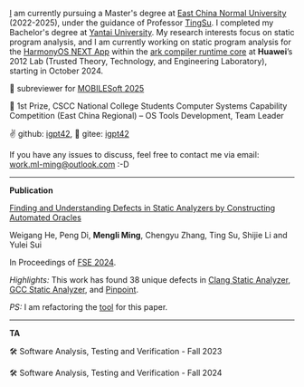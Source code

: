 [I](https://github.com/igpt42/igpt42.github.io/blob/main/233.png) am currently pursuing a Master's degree at [East China Normal University](https://zh.wikipedia.org/wiki/%E5%8D%8E%E4%B8%9C%E5%B8%88%E8%8C%83%E5%A4%A7%E5%AD%A6) (2022-2025), under the guidance of Professor [TingSu](https://dblp.org/pid/42/6896-1.html). I completed my Bachelor's degree at [Yantai University](https://zh.wikipedia.org/wiki/%E7%83%9F%E5%8F%B0%E5%A4%A7%E5%AD%A6). My research interests focus on static program analysis, and I am currently working on static program analysis for the [HarmonyOS NEXT App](https://developer.huawei.com/consumer/cn/doc/guidebook/harmonyecoapp-guidebook-0000001761818040) within the [ark compiler runtime core](https://gitee.com/openharmony/arkcompiler_runtime_core) at **Huawei**’s 2012 Lab (Trusted Theory, Technology, and Engineering Laboratory), starting in October 2024.

🧐 subreviewer for [MOBILESoft 2025](https://conf.researchr.org/home/mobilesoft-2025)

🍻 1st Prize, CSCC National College Students Computer Systems Capability Competition (East China Regional) – OS Tools Development, Team Leader

✌️ github: [igpt42](https://github.com/igpt42), 🤙 gitee: [igpt42](https://gitee.com/igpt42)

If you have any issues to discuss, feel free to contact me via email: [work.ml-ming@outlook.com](mailto:work.ml-ming@outlook.com) :-D

------

**Publication**

[Finding and Understanding Defects in Static Analyzers by Constructing Automated Oracles](https://github.com/igpt42/igpt42.github.io/blob/main/3660781.pdf)

Weigang He, Peng Di, **Mengli Ming**, Chengyu Zhang, Ting Su, Shijie Li and Yulei Sui

In Proceedings of [FSE 2024](https://2024.esec-fse.org/track/fse-2024-research-papers).

*Highlights:* This work has found 38 unique defects in [Clang Static Analyzer](https://clang-analyzer.llvm.org), [GCC Static Analyzer](https://gcc.gnu.org/wiki/StaticAnalyzer), and [Pinpoint](https://www.sourcebrella.com).

*PS:* I am refactoring the [tool](https://github.com/igpt42/fuzz-sa) for this paper.

------

**TA**

🛠️ Software Analysis, Testing and Verification - Fall 2023

🛠️ Software Analysis, Testing and Verification - Fall 2024
